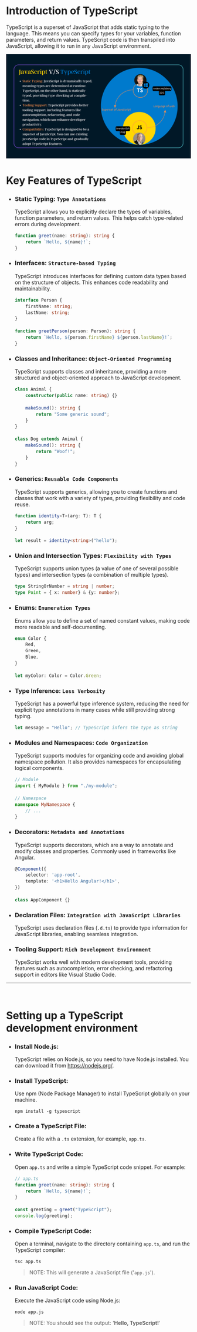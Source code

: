# Introduction of TypeScript

TypeScript is a superset of JavaScript that adds static typing to the language. This means you can specify types for your variables, function parameters, and return values. TypeScript code is then transpiled into JavaScript, allowing it to run in any JavaScript environment.

![JavaScript VS TypeScript](images/JS%20vs%20TS.png)

# Key Features of TypeScript

- ### Static Typing: ``Type Annotations``
    TypeScript allows you to explicitly declare the types of variables, function parameters, and return values. This helps catch type-related errors during development.

    ```ts
    function greet(name: string): string {
        return `Hello, ${name}!`;
    }
    ```

- ### Interfaces: ``Structure-based Typing``
    TypeScript introduces interfaces for defining custom data types based on the structure of objects. This enhances code readability and maintainability.

    ```ts
    interface Person {
        firstName: string;
        lastName: string;
    }

    function greetPerson(person: Person): string {
        return `Hello, ${person.firstName} ${person.lastName}!`;
    }
    ```

- ### Classes and Inheritance: ``Object-Oriented Programming``
    TypeScript supports classes and inheritance, providing a more structured and object-oriented approach to JavaScript development.

    ```ts
    class Animal {
        constructor(public name: string) {}

        makeSound(): string {
            return "Some generic sound";
        }
    }

    class Dog extends Animal {
        makeSound(): string {
            return "Woof!";
        }
    }
    ```

- ### Generics: ``Reusable Code Components``
    TypeScript supports generics, allowing you to create functions and classes that work with a variety of types, providing flexibility and code reuse.

    ```ts
    function identity<T>(arg: T): T {
        return arg;
    }

    let result = identity<string>("hello");
    ```

- ### Union and Intersection Types: ``Flexibility with Types``
    TypeScript supports union types (a value of one of several possible types) and intersection types (a combination of multiple types).

    ```ts
    type StringOrNumber = string | number;
    type Point = { x: number} & {y: number};
    ```

- ### Enums: ``Enumeration Types``
    Enums allow you to define a set of named constant values, making code more readable and self-documenting.

    ```ts
    enum Color {
        Red,
        Green,
        Blue,
    }

    let myColor: Color = Color.Green;
    ```

- ### Type Inference: ``Less Verbosity``
    TypeScript has a powerful type inference system, reducing the need for explicit type annotations in many cases while still providing strong typing.

    ```ts
    let message = "Hello"; // TypeScript infers the type as string
    ```

- ### Modules and Namespaces: ``Code Organization``
    TypeScript supports modules for organizing code and avoiding global namespace pollution. It also provides namespaces for encapsulating logical components.

    ```ts
    // Module
    import { MyModule } from "./my-module";

    // Namespace
    namespace MyNamespace {
        // ...
    }
    ```

- ### Decorators: ``Metadata and Annotations``
    TypeScript supports decorators, which are a way to annotate and modify classes and properties. Commonly used in frameworks like Angular.

    ```ts
    @Component({
        selector: 'app-root',
        template: '<h1>Hello Angular!</h1>',
    })

    class AppComponent {}
    ```

- ### Declaration Files: ``Integration with JavaScript Libraries``
    TypeScript uses declaration files (``.d.ts``) to provide type information for JavaScript libraries, enabling seamless integration.

- ### Tooling Support: ``Rich Development Environment``
    TypeScript works well with modern development tools, providing features such as autocompletion, error checking, and refactoring support in editors like Visual Studio Code.
---
<br />


# Setting up a TypeScript development environment

- ### Install Node.js:
    TypeScript relies on Node.js, so you need to have Node.js installed. You can download it from https://nodejs.org/.

- ### Install TypeScript:
    Use npm (Node Package Manager) to install TypeScript globally on your machine.

    ```
    npm install -g typescript
    ```

- ### Create a TypeScript File:
    Create a file with a ``.ts`` extension, for example, ``app.ts``.

- ### Write TypeScript Code:
    Open ``app.ts`` and write a simple TypeScript code snippet. For example:

    ```ts
    // app.ts
    function greet(name: string): string {
        return `Hello, ${name}!`;
    }

    const greeting = greet("TypeScript");
    console.log(greeting);
    ```

- ### Compile TypeScript Code:
    Open a terminal, navigate to the directory containing ``app.ts``, and run the TypeScript compiler:

    ```
    tsc app.ts
    ```
    > NOTE: This will generate a JavaScript file ('``app.js``').

- ### Run JavaScript Code:
    Execute the JavaScript code using Node.js:

    ```
    node app.js
    ```
    > NOTE: You should see the output: '**Hello, TypeScript!**'